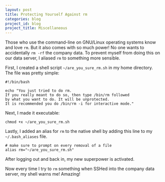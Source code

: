 ```yaml
---
layout: post
title: Protecting Yourself Against rm
categories: blog
project_id: blog
project_title: Miscellaneous
---
```


Those who use the command-line on GNU/Linux operating systems know and love `rm`. But it also comes with so much power! No one wants to accidentally `rm -rf` the company data. To prevent myself from doing this on our data server, I aliased `rm` to something more sensible.

<!-- more -->

First, I created a shell script `~/are_you_sure_rm.sh` in my home directory. The file was pretty simple:

```
#!/bin/bash

echo "You just tried to do rm.
If you really meant to do so, then type /bin/rm followed
by what you want to do. It will be unprotected.
It is recommended you do /bin/rm -i for interactive mode."

```

Next, I made it executable:

```
chmod +x ~/are_you_sure_rm.sh
```

Lastly, I added an alias for `rm` to the native shell by adding this line to my `~/.bash_aliases` file.

```
# make sure to prompt on every removal of a file
alias rm="~/are_you_sure_rm.sh"
```

After logging out and back in, my new superpower is activated.

Now every time I try to `rm` something when SSHed into the company data server, my shell warns me! Amazing!
